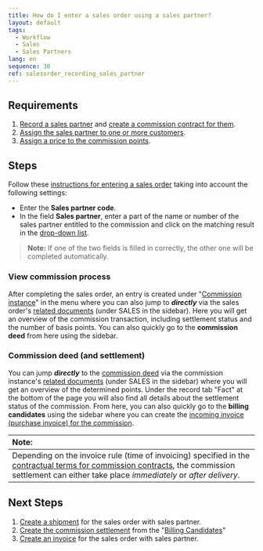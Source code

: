 ```yaml
---
title: How do I enter a sales order using a sales partner?
layout: default
tags:
  - Workflow
  - Sales
  - Sales Partners
lang: en
sequence: 30
ref: salesorder_recording_sales_partner
---
```


## Requirements
1. [Record a sales partner](Add_new_sales_partner) and [create a commission contract for them](Create_commission_contract).
1. [Assign the sales partner to one or more customers](Assign_sales_partner_to_customers).
1. [Assign a price to the commission points](Commission_points_price).

## Steps
Follow these [instructions for entering a sales order](SalesOrder_recording) taking into account the following settings:
- Enter the **Sales partner code**.
- In the field **Sales partner**, enter a part of the name or number of the sales partner entitled to the commission and click on the matching result in the <a href="Keyboard_shortcuts_reference#dropdown" title="Dynamic Search Box (Autocompletion)">drop-down list</a>.
 >**Note:** If one of the two fields is filled in correctly, the other one will be completed automatically.

### View commission process
After completing the sales order, an entry is created under "[Commission instance](Menu)" in the menu where you can also jump to ***directly*** via the sales order's [related documents](JumptoviaSidebar) (under SALES in the sidebar). Here you will get an overview of the commission transaction, including settlement status and the number of basis points. You can also quickly go to the **commission deed** from here using the sidebar.

### Commission deed (and settlement)
You can jump ***directly*** to the [commission deed](Menu) via the commission instance's [related documents](JumptoviaSidebar) (under SALES in the sidebar) where you will get an overview of the determined points. Under the record tab "Fact" at the bottom of the page you will also find all details about the settlement status of the commission. From here, you can also quickly go to the **billing candidates** using the sidebar where you can create the [incoming invoice (purchase invoice) for the commission](CreatePurchaseInvoice).

| **Note:** |
| :--- |
| Depending on the invoice rule (time of invoicing) specified in the [contractual terms for commission contracts](), the commission settlement can either take place *immediately* or *after delivery*. |

## Next Steps
1. [Create a shipment](Ship_SalesOrder) for the sales order with sales partner.
1. [Create the commission settlement](CreatePurchaseInvoice) from the "[Billing Candidates](Menu)"
1. [Create an invoice](Invoice_SalesOrder) for the sales order with sales partner.
